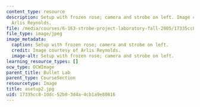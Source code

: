 ```yaml
---
content_type: resource
description: Setup with frozen rose; camera and strobe on left. Image courtesy of
  Arlis Reynolds.
file: /media/courses/6-163-strobe-project-laboratory-fall-2005/17335cc81ddc52b03d4a4cb1a9e80816_asetup2.jpg
file_type: image/jpeg
image_metadata:
  caption: Setup with frozen rose; camera and strobe on left.
  credit: Image courtesy of Arlis Reynolds.
  image-alt: Setup with frozen rose; camera and strobe on left.
learning_resource_types: []
ocw_type: OCWImage
parent_title: Bullet Lab
parent_type: CourseSection
resourcetype: Image
title: asetup2.jpg
uid: 17335cc8-1ddc-52b0-3d4a-4cb1a9e80816
---
```

